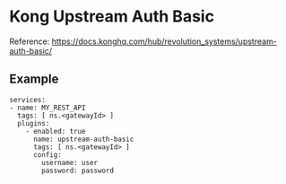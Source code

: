 # Kong Upstream Auth Basic

Reference: https://docs.konghq.com/hub/revolution_systems/upstream-auth-basic/

## Example

```
services:
- name: MY_REST_API
  tags: [ ns.<gatewayId> ]
  plugins:
    - enabled: true
      name: upstream-auth-basic
      tags: [ ns.<gatewayId> ]
      config:
        username: user
        password: password
```
